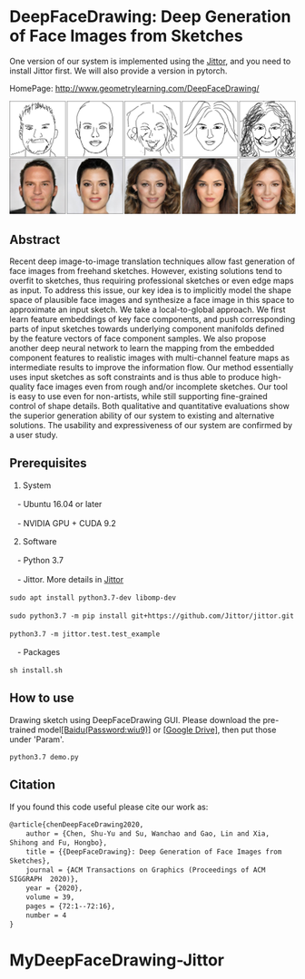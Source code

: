 # DeepFaceDrawing: Deep Generation of Face Images from Sketches

One version of our system is implemented using the <a href="https://github.com/Jittor/Jittor" target="_blank">Jittor</a>, and you need to install Jittor first. We will also provide a version in pytorch.

HomePage: <a href="http://www.geometrylearning.com/DeepFaceDrawing/" target="_blank">http://www.geometrylearning.com/DeepFaceDrawing/</a>

![Teaser Image](images/teaser.jpg)

## Abstract
Recent deep image-to-image translation techniques allow fast generation of face images from freehand sketches. However, existing solutions tend to overfit to sketches, thus requiring professional sketches or even edge maps as input. To address this issue, our key idea is to implicitly model the shape space of plausible face images and synthesize a face image in this space to approximate an input sketch. We take a local-to-global approach. We first learn feature embeddings of key face components, and push corresponding parts of input sketches towards underlying component manifolds defined by the feature vectors of face component samples. We also propose another deep neural network to learn the mapping from the embedded component features to realistic images with multi-channel feature maps as intermediate results to improve the information flow. Our method essentially uses input sketches as soft constraints and is thus able to produce high-quality face images even from rough and/or incomplete sketches. Our tool is easy to use even for non-artists, while still supporting fine-grained control of shape details. Both qualitative and quantitative evaluations show the superior generation ability of our system to existing and alternative solutions. The usability and expressiveness of our system are confirmed by a user study.

## Prerequisites

1. System

　- Ubuntu 16.04 or later

　- NVIDIA GPU + CUDA 9.2 

2. Software

　- Python 3.7

　- Jittor. More details in <a href="https://github.com/Jittor/Jittor" target="_blank">Jittor</a>

  ```
  sudo apt install python3.7-dev libomp-dev

  sudo python3.7 -m pip install git+https://github.com/Jittor/jittor.git

  python3.7 -m jittor.test.test_example
  ```

　- Packages

  ```
  sh install.sh
  ```

## How to use

Drawing sketch using DeepFaceDrawing GUI. Please download the pre-trained model<a href="https://pan.baidu.com/s/1f1S9t4T5X5J0CDZ7AqTfMg 
" target="_blank">[Baidu(Password:wiu9)]</a> or <a href="https://drive.google.com/drive/folders/15I41zrFr_srq03YnijLSEsy5byGOLsyZ?usp=sharingand
" target="_blank">[Google Drive]</a>, then put those under 'Param'.

  ```
  python3.7 demo.py
  ```

## Citation

If you found this code useful please cite our work as:

    @article{chenDeepFaceDrawing2020,
        author = {Chen, Shu-Yu and Su, Wanchao and Gao, Lin and Xia, Shihong and Fu, Hongbo},
        title = {{DeepFaceDrawing}: Deep Generation of Face Images from Sketches},
        journal = {ACM Transactions on Graphics (Proceedings of ACM SIGGRAPH  2020)},
        year = {2020},
        volume = 39,
        pages = {72:1--72:16},
        number = 4
    }
# MyDeepFaceDrawing-Jittor
